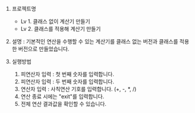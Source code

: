 1. 프로젝트명
   - Lv 1. 클래스 없이 계산기 만들기
   - Lv 2. 클래스를 적용해 계산기 만들기

2. 설명
   : 기본적인 연산을 수행할 수 있는 계산기를 클래스 없는 버전과 클래스를 적용한 버전으로 만들었습니다.

3. 실행방법
   1) 피연산자 입력 : 첫 번째 숫자를 입력합니다.
   2) 피연산자 입력 : 두 번째 숫자를 입력합니다.
   3) 연산자 입력 : 사칙연산 기호를 입력합니다. (+, -, *, /)
   4) 연산 종료 시에는 "exit"를 입력합니다.
   5) 전체 연산 결과값을 확인할 수 있습니다.

